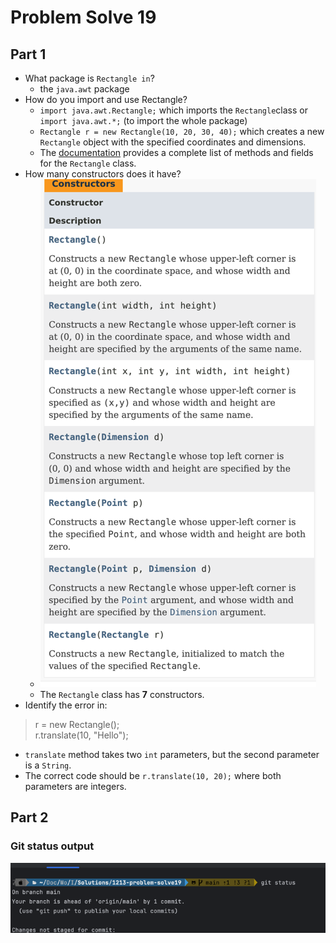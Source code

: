 # Problem Solve 19 

## Part 1 

 - What package is `Rectangle in`?
   - the `java.awt` package 
 - How do you import and use Rectangle? 
   - `import java.awt.Rectangle;` which imports the `Rectangle`class or `import java.awt.*;` (to import the whole package)
   - `Rectangle r = new Rectangle(10, 20, 30, 40);` which creates a new `Rectangle` object with the specified coordinates and dimensions.
   - The [documentation](https://docs.oracle.com/en/java/javase/21/docs/api/java.desktop/java/awt/Rectangle.html) provides a complete list of methods and fields for the `Rectangle` class.
 - How many constructors does it have? 
   - ![img.png](img.png)
   - The `Rectangle` class has **7** constructors.
 - Identify the error in: 
 > r = new Rectangle(); \
 > r.translate(10, "Hello");
- `translate` method takes two `int` parameters, but the second parameter is a `String`.
- The correct code should be `r.translate(10, 20);` where both parameters are integers.

## Part 2 

### Git status output

![img_1.png](img_1.png)